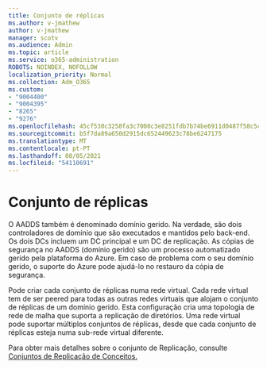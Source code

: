 ```yaml
---
title: Conjunto de réplicas
ms.author: v-jmathew
author: v-jmathew
manager: scotv
ms.audience: Admin
ms.topic: article
ms.service: o365-administration
ROBOTS: NOINDEX, NOFOLLOW
localization_priority: Normal
ms.collection: Adm_O365
ms.custom:
- "9004400"
- "9004395"
- "8265"
- "9276"
ms.openlocfilehash: 45cf530c3258fa3c7008c3e8251fdb7b74be6911d0487f58c5ce2530e25ca282
ms.sourcegitcommit: b5f7da89a650d2915dc652449623c78be6247175
ms.translationtype: MT
ms.contentlocale: pt-PT
ms.lasthandoff: 08/05/2021
ms.locfileid: "54110691"
---
```

# <a name="replica-set"></a>Conjunto de réplicas

O AADDS também é denominado domínio gerido. Na verdade, são dois controladores de domínio que são executados e mantidos pelo back-end. Os dois DCs incluem um DC principal e um DC de replicação. As cópias de segurança no AADDS (domínio gerido) são um processo automatizado gerido pela plataforma do Azure. Em caso de problema com o seu domínio gerido, o suporte do Azure pode ajudá-lo no restauro da cópia de segurança.

Pode criar cada conjunto de réplicas numa rede virtual. Cada rede virtual tem de ser peered para todas as outras redes virtuais que alojam o conjunto de réplicas de um domínio gerido. Esta configuração cria uma topologia de rede de malha que suporta a replicação de diretórios. Uma rede virtual pode suportar múltiplos conjuntos de réplicas, desde que cada conjunto de réplicas esteja numa sub-rede virtual diferente.

Para obter mais detalhes sobre o conjunto de Replicação, consulte [Conjuntos de Replicação de Conceitos.](https://docs.microsoft.com/azure/active-directory-domain-services/concepts-replica-sets)
